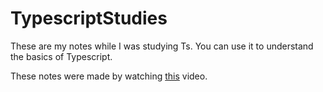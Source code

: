 # TypescriptStudies

These are my notes while I was studying Ts.
You can use it to understand the basics of Typescript.

These notes were made by watching [this](https://www.youtube.com/watch?v=gp5H0Vw39yw&t=4655s) video.
